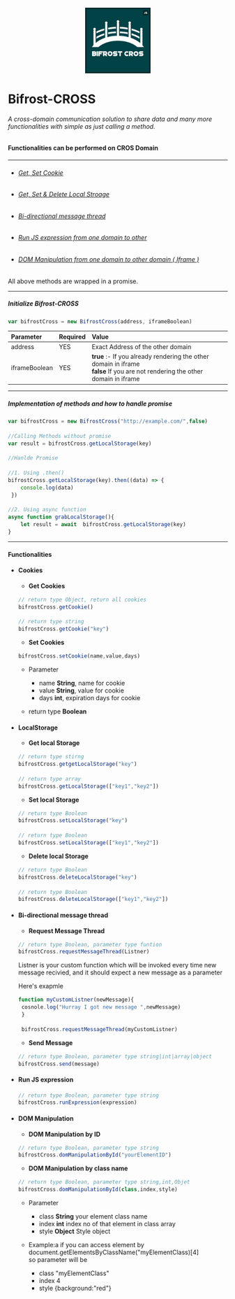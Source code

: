 <p align="center">
  <img src="logo.jpg" width="150px" height="150px"/>
</p>

# Bifrost-CROSS
###### A cross-domain communication solution to share data and many more  functionalities with simple as just calling a method.
#### Functionalities can be performed on CROS Domain
 -------------
 
- ###### [Get, Set Cookie](#cookies)
- ###### [Get, Set & Delete  Local Stroage](#localStorage) 
- ###### [Bi-directional message thread](#bi-directional-message-thread-1)
- ###### [Run JS expression from one domain to other](#run-jS-expression)
- ###### [DOM Manipulation from one domain to other domain ( Iframe )](#dOM-manipulation)

All above methods are wrapped in a promise. 



----
##### Initialize Bifrost-CROSS
```javascript
var bifrostCross = new BifrostCross(address, iframeBoolean)	
```
| Parameter        | Required           | Value  |
| :------------- |:---------------------|:-----|
| address      | YES | Exact Address of the other domain|
| iframeBoolean| YES      |   <b>true</b> :- If you already rendering the other domain in iframe <br> <b>false</b> If you are not rendering the other domain in iframe |

---
##### Implementation of methods and how to handle promise
```javascript
var bifrostCross = new BifrostCross("http://example.com/",false)

//Calling Methods without promise
var result = bifrostCross.getLocalStorage(key)

//Hanlde Promise

//1. Using .then()
bifrostCross.getLocalStorage(key).then((data) => {
	console.log(data)
 })

//2. Using async function
async function grabLocalStorage(){
	let result = await  bifrostCross.getLocalStorage(key)
}
```
---
#### Functionalities
* #### Cookies
	* __Get Cookies__
	```javascript
    // return type Object, return all cookies
    bifrostCross.getCookie() 
    
   // return type string
   	bifrostCross.getCookie("key")
    ```
    
    * __Set Cookies__
	```javascript
   	bifrostCross.setCookie(name,value,days)   
     ```
     * Parameter 
     	* name __String__,  name for cookie
        * value __String__, value for cookie
        * days __int__, expiration days for cookie
        
     * return type __Boolean__
     
* #### LocalStorage	
	* __Get local Storage__
	```javascript
    // return type stirng
    bifrostCross.getgetLocalStorage("key") 
    
    // return type array
   	bifrostCross.getLocalStorage(["key1","key2"])
    ```
    
    * __Set local Storage__
	```javascript
    // return type Boolean
    bifrostCross.setLocalStorage("key") 
    
    // return type Boolean
   	bifrostCross.setLocalStorage(["key1","key2"])
    ```
    
    * __Delete local Storage__
	```javascript
    // return type Boolean
    bifrostCross.deleteLocalStorage("key") 
    
    // return type Boolean
   	bifrostCross.deleteLocalStorage(["key1","key2"])
    ```

* #### Bi-directional message thread
	* __Request Message Thread__
	```javascript
    // return type Boolean, parameter type funtion
    bifrostCross.requestMessageThread(Listner)
    ```
   Listner is your custom function which will be invoked every time new message recivied, and it should expect a new message as a parameter
    
   Here's exapmle
   
   ```javascript
   function myCustomListner(newMessage){
   	cosnole.log("Hurray I got new message ",newMessage)
    }
    
    bifrostCross.requestMessageThread(myCustomListner)
   ```
   
    * __Send Message__
	```javascript
    // return type Boolean, parameter type string|int|array|object
    bifrostCross.send(message)
     ```
     
* #### Run JS expression
	```javascript
    // return type Boolean, parameter type string
    bifrostCross.runExpression(expression)
     ```
* #### DOM Manipulation
	* __DOM Manipulation by ID__
	```javascript
    // return type Boolean, parameter type string
    bifrostCross.domManipulationById("yourElementID")
     ```
    * __DOM Manipulation by class name__
	```javascript
    // return type Boolean, parameter type string,int,Objet
    bifrostCross.domManipulationById(class,index,style)
     ```
  	* Parameter 
     	* class __String__  your element class name
        * index __int__ index no of that element in class array
        * style __Object__ Style object
        
    * Example:a
    if you can access element by 
    document.getElementsByClassName("myElementClass)[4]<br/>
    so parameter will be <br/>
    	* class "myElementClass"
    	* index 4
    	* style {background:"red"}
 
